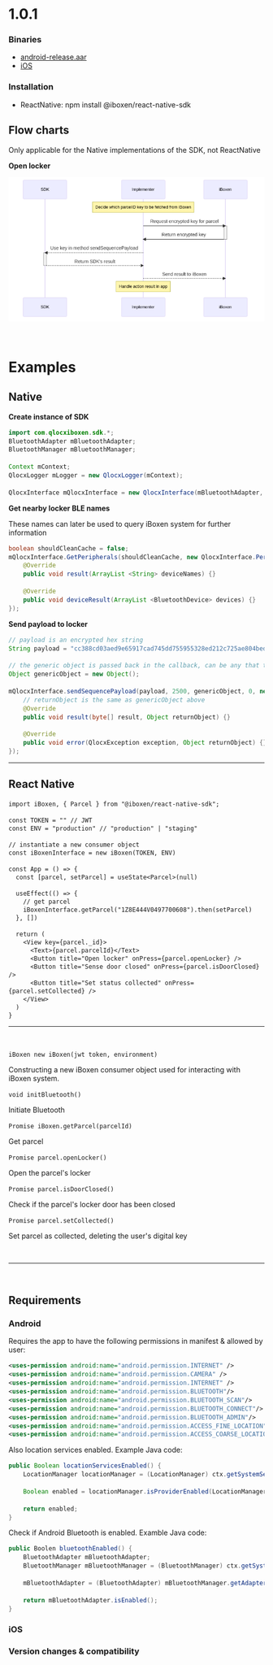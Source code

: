 # 1.0.1

### Binaries
- [android-release.aar](./android-release.aar)
- [iOS](./ios)

### Installation
- ReactNative: npm install @iboxen/react-native-sdk

## Flow charts
Only applicable for the Native implementations of the SDK, not ReactNative

**Open locker**

![open locker flow](./open-locker-flow.png "flow")



&nbsp;
# Examples

## Native
**Create instance of SDK**
```java
import com.qlocxiboxen.sdk.*;
BluetoothAdapter mBluetoothAdapter;
BluetoothManager mBluetoothManager;

Context mContext;
QlocxLogger mLogger = new QlocxLogger(mContext);

QlocxInterface mQlocxInterface = new QlocxInterface(mBluetoothAdapter, mBluetoothManager, mLogger);
```

**Get nearby locker BLE names**

These names can later be used to query iBoxen system for further information
```java
boolean shouldCleanCache = false;
mQlocxInterface.GetPeripherals(shouldCleanCache, new QlocxInterface.PeripheralScanCallback() {
    @Override
    public void result(ArrayList <String> deviceNames) {}

    @Override
    public void deviceResult(ArrayList <BluetoothDevice> devices) {}
});
```

**Send payload to locker**

```java
// payload is an encrypted hex string
String payload = "cc388cd03aed9e65917cad745dd755955328ed212c725ae804bed85fc";

// the generic object is passed back in the callback, can be any that the implementator chooses
Object genericObject = new Object();

mQlocxInterface.sendSequencePayload(payload, 2500, genericObject, 0, new QlocxInterface.SequenceCallback() {
    // returnObject is the same as genericObject above
    @Override
    public void result(byte[] result, Object returnObject) {}

    @Override
    public void error(QlocxException exception, Object returnObject) {}
});
```

---

## React Native

```tsx
import iBoxen, { Parcel } from "@iboxen/react-native-sdk";

const TOKEN = "" // JWT
const ENV = "production" // "production" | "staging"

// instantiate a new consumer object
const iBoxenInterface = new iBoxen(TOKEN, ENV) 

const App = () => {
  const [parcel, setParcel] = useState<Parcel>(null)

  useEffect(() => {
    // get parcel
    iBoxenInterface.getParcel("1Z8E444V0497700608").then(setParcel)
  }, [])

  return (
    <View key={parcel._id}>
      <Text>{parcel.parcelId}</Text>
      <Button title="Open locker" onPress={parcel.openLocker} />
      <Button title="Sense door closed" onPress={parcel.isDoorClosed} />
      <Button title="Set status collected" onPress={parcel.setCollected} />
    </View>
  )
}
```
---
&nbsp;

`iBoxen new iBoxen(jwt token, environment)`

Constructing a new iBoxen consumer object used for interacting with iBoxen system.

`void initBluetooth()`

Initiate Bluetooth

`Promise iBoxen.getParcel(parcelId)`

Get parcel

`Promise parcel.openLocker()`

Open the parcel's locker


`Promise parcel.isDoorClosed()`

Check if the parcel's locker door has been closed

`Promise parcel.setCollected()`

Set parcel as collected, deleting the user's digital key

&nbsp;

---
&nbsp;

## Requirements

### Android
Requires the app to have the following permissions in manifest & allowed by user:

```xml   
<uses-permission android:name="android.permission.INTERNET" />
<uses-permission android:name="android.permission.CAMERA" />
<uses-permission android:name="android.permission.INTERNET" />
<uses-permission android:name="android.permission.BLUETOOTH"/>
<uses-permission android:name="android.permission.BLUETOOTH_SCAN"/>
<uses-permission android:name="android.permission.BLUETOOTH_CONNECT"/>
<uses-permission android:name="android.permission.BLUETOOTH_ADMIN"/>
<uses-permission android:name="android.permission.ACCESS_FINE_LOCATION" />
<uses-permission android:name="android.permission.ACCESS_COARSE_LOCATION" />
```

Also location services enabled. Example Java code:
```java
public Boolean locationServicesEnabled() {
    LocationManager locationManager = (LocationManager) ctx.getSystemService(Context.LOCATION_SERVICE);

    Boolean enabled = locationManager.isProviderEnabled(LocationManager.GPS_PROVIDER);

    return enabled;
}
```

Check if Android Bluetooth is enabled. Examble Java code:

```java
public Boolen bluetoothEnabled() {
    BluetoothAdapter mBluetoothAdapter;
    BluetoothManager mBluetoothManager = (BluetoothManager) ctx.getSystemService(ctx.BLUETOOTH_SERVICE);

    mBluetoothAdapter = (BluetoothAdapter) mBluetoothManager.getAdapter();

    return mBluetoothAdapter.isEnabled();
}
```

### iOS 

### Version changes & compatibility